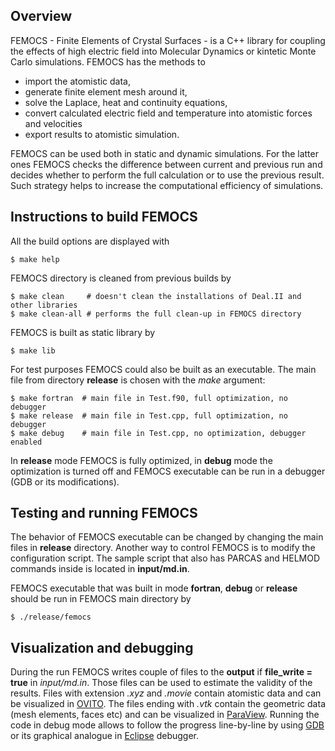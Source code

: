 ## Overview
FEMOCS - Finite Elements of Crystal Surfaces - is a C++ library for coupling the effects of high electric field into Molecular Dynamics or kintetic Monte Carlo simulations. FEMOCS has the methods to

* import the atomistic data,
* generate finite element mesh around it,
* solve the Laplace, heat and continuity equations,
* convert calculated electric field and temperature into atomistic forces and velocities
* export results to atomistic simulation. 

FEMOCS can be used both in static and dynamic simulations. For the latter ones FEMOCS checks the difference between current and previous run and decides whether to perform the full calculation or to use the previous result. Such strategy helps to increase the computational efficiency of simulations.

## Instructions to build FEMOCS
All the build options are displayed with

    $ make help

FEMOCS directory is cleaned from previous builds by

    $ make clean     # doesn't clean the installations of Deal.II and other libraries
    $ make clean-all # performs the full clean-up in FEMOCS directory

FEMOCS is built as static library by

    $ make lib

For test purposes FEMOCS could also be built as an executable. The main file from directory **release** is chosen with the *make* argument:

    $ make fortran  # main file in Test.f90, full optimization, no debugger
    $ make release  # main file in Test.cpp, full optimization, no debugger
    $ make debug    # main file in Test.cpp, no optimization, debugger enabled

In **release** mode FEMOCS is fully optimized, in **debug** mode the optimization is turned off and FEMOCS executable can be run in a debugger (GDB or its modifications).

## Testing and running FEMOCS
The behavior of FEMOCS executable can be changed by changing the main files in **release** directory.
Another way to control FEMOCS is to modify the configuration script. The sample script that also has PARCAS and HELMOD commands inside is located in **input/md.in**. 

FEMOCS executable that was built in mode **fortran**, **debug** or **release** should be run in FEMOCS main directory by

    $ ./release/femocs
    
## Visualization and debugging
During the run FEMOCS writes couple of files to the **output** if **file_write = true** in *input/md.in*. Those files can be used to estimate the validity of the results. Files with extension *.xyz* and *.movie* contain atomistic data and can be visualized in [OVITO](https://ovito.org/index.php/download). The files ending with *.vtk* contain the geometric data (mesh elements, faces etc) and can be visualized in [ParaView](http://www.paraview.org/download/). Running the code in debug mode allows to follow the progress line-by-line by using [GDB](https://en.wikipedia.org/wiki/GNU_Debugger) or its graphical analogue in [Eclipse](http://www.eclipse.org/cdt/ ) debugger.
